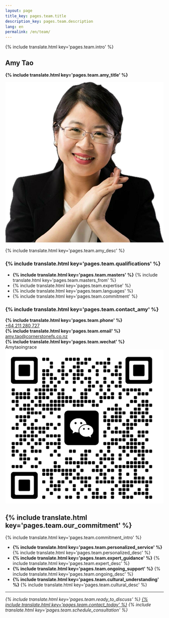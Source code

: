 ```yaml
---
layout: page
title_key: pages.team.title
description_key: pages.team.description
lang: en
permalink: /en/team/
---
```


{% include translate.html key='pages.team.intro' %}

## Amy Tao
**{% include translate.html key='pages.team.amy_title' %}**

<div class="flex flex-col md:flex-row items-start gap-6 mb-8">
  <img src="/assets/img/amytao.png" alt="Amy Tao - Principal Insurance Advisor" class="w-48 h-48 rounded-lg object-cover" loading="lazy" />
  <div class="flex-1">
    <p class="text-lg text-gray-700 mb-6">
      {% include translate.html key='pages.team.amy_desc' %}
    </p>
  </div>
</div>

### {% include translate.html key='pages.team.qualifications' %}
- **{% include translate.html key='pages.team.masters' %}** {% include translate.html key='pages.team.masters_from' %}
- {% include translate.html key='pages.team.expertise' %}
- {% include translate.html key='pages.team.languages' %}
- {% include translate.html key='pages.team.commitment' %}

### {% include translate.html key='pages.team.contact_amy' %}
<div class="bg-gray-50 p-4 rounded-lg mt-4 mb-8">
  <div class="grid grid-cols-1 md:grid-cols-3 gap-4">
    <div class="text-center">
      <i class="ph-phone text-primary-600 text-xl mb-2 block"></i>
      <strong>{% include translate.html key='pages.team.phone' %}</strong><br>
      <a href="tel:+64211280727" class="text-primary-600 hover:text-primary-700">+64 211 280 727</a>
    </div>
    <div class="text-center">
      <i class="ph-envelope text-primary-600 text-xl mb-2 block"></i>
      <strong>{% include translate.html key='pages.team.email' %}</strong><br>
      <a href="mailto:amy.tao@cornerstonefs.co.nz" class="text-primary-600 hover:text-primary-700">amy.tao@cornerstonefs.co.nz</a>
    </div>
    <div class="text-center">
      <i class="fab fa-weixin text-green-600 text-xl mb-2 block"></i>
      <strong>{% include translate.html key='pages.team.wechat' %}</strong><br>
      <div class="flex items-center justify-center gap-2">
        <span class="text-gray-700">Amytaoingrace</span>
        <a href="/en/wechat_qr.jpg" class="wechat-qr-trigger inline-block hover:opacity-80 transition-opacity" title="Click to view WeChat QR Code">
          <img src="/en/wechat_qr_small.jpg" alt="WeChat QR Code" class="w-6 h-6 rounded border border-gray-300" loading="lazy" />
        </a>
      </div>
    </div>
  </div>
</div>

## {% include translate.html key='pages.team.our_commitment' %}

{% include translate.html key='pages.team.commitment_intro' %}
- **{% include translate.html key='pages.team.personalized_service' %}** {% include translate.html key='pages.team.personalized_desc' %}
- **{% include translate.html key='pages.team.expert_guidance' %}** {% include translate.html key='pages.team.expert_desc' %}
- **{% include translate.html key='pages.team.ongoing_support' %}** {% include translate.html key='pages.team.ongoing_desc' %}
- **{% include translate.html key='pages.team.cultural_understanding' %}** {% include translate.html key='pages.team.cultural_desc' %}

---

*{% include translate.html key='pages.team.ready_to_discuss' %} [{% include translate.html key='pages.team.contact_today' %}](/en/contact-us) {% include translate.html key='pages.team.schedule_consultation' %}*
